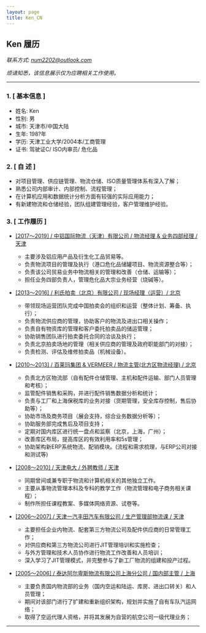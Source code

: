 ```yaml
---
layout: page
title: Ken_CN
---
```


## Ken 履历

*联系方式: <num2202@outlook.com>*

*烦请知悉，该信息展示仅为应聘相关工作使用。*

---

### 1. [ 基本信息 ]

- 姓名: Ken
- 性别: 男
- 城市: 天津市/中国大陆
- 生年: 198?年
- 学历: 天津工业大学/2004本/工商管理
- 证书: 驾驶证C/ ISO内审员/ 危化品

### 2. [ 自  述 ]

- 对项目管理、供应链管理、物流仓储、ISO质量管理体系有深入了解；
- 熟悉公司内部审计、内部控制、流程管理；
- 在计算机应用和数据统计分析方面有较强的实际应用能力；
- 有新建物流和仓储经验，团队组建管理经验，客户管理维护经验。

### 3. [ 工作履历 ]

- <u>[2017～2019] / 中铝国际物流（天津）有限公司 / 物流经理 & 业务四部经理 / 天津</u>

  - 主要涉及铝应用产品及衍生化工品贸易等。
  - 负责物流项目的管理及执行（港口危化品储罐项目、物流资源整合等）；
  - 负责该公司贸易业务中物流相关的管理和改善（仓储、运输等）；
  - 担任业务四部负责人，管理危化品大宗业务经营（烧碱等）。

- <u>[2013～2016] / 利氏拍卖（北京）有限公司 / 现场经理（运营）/ 北京</u>

  - 带领现场运营团队完成中国拍卖会的组织和运营（整体计划、筹备、执行）；
  - 负责物流供应商的管理，协助客户的物流及进出口相关操作；
  - 负责自有物资库的管理和客户委托拍卖品的储运管理；
  - 协助销售团队进行拍卖委托合同的洽谈及执行；
  - 负责北京拍卖场地的管理（相关供应商的管理及政府职能部门的对接）；
  - 负责检测、评估及维修拍卖品（机械设备）。

- <u>[2010～2013] / 百莱玛集团 & VERMEER / 物流主管(北方区物流经理) / 北京</u>

  - 负责北方区物流部（自有配件仓储管理、主机和配件运输、部门人员管理和考核）；
  - 监管配件销售和采购，并进行配件销售数据分析和统计；
  - 负责与工厂和上海保税库的业务对接（货期管理，安全库存控制，售后协助等）；
  - 协助市场及商务项目（展会支持，综合业务数据分析等）；
  - 协助服务部完成售后及项目支持；
  - 定期对国内库区进行统一盘点和监察（北京，上海，广州）；
  - 改善库区布局，提高库区的有效利用率和5s管理；
  - 协助架构新ERP系统物流、配销模块。(流程和需求梳理，与ERP公司对接和测试等)

- <u>[2008～2010] / 天津电大 / 外聘教师 / 天津</u>

  - 同期曾间或兼专职于物流和计算机相关的其他独立工作。
  - 主要从事物流管理本科及专科的教学工作（物流管理和电子商务相关课程）；
  - 制作所担任课程教案、多媒体网络资源、试卷等。

- <u>[2006～2007] / 天津一汽丰田汽车有限公司 / 生产管理部物流课 / 天津</u>

  - 主要担任企业内物流、配套第三方物流公司及配件供应商的日常管理工作；
  - 对供应商和第三方物流公司进行JIT管理培训和实施检查；
  - 与外方管理和技术人员协作进行物流工作改善和人员培训；
  - 深入学习了JIT管理模式，并完整参与了新工厂物流的组建和投产过程。

- <u>[2005～2006] / 泰达阿尔卑斯物流有限公司上海分公司 / 国内部主管 / 上海</u>

  - 主要负责国内物流部的业务（国内空运和陆运、库房、进出口转关）和人员管理；
  - 期间对该部门进行了扩建和重新组织架构，规划并实施了自有车队汽运网络；
  - 取得了空运代理人资格，并将其发展为自营的航空公司一级代理业务；

---
